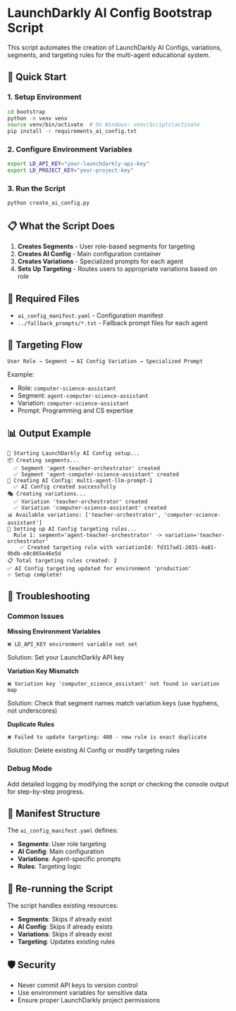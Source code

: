# LaunchDarkly AI Config Bootstrap Script

This script automates the creation of LaunchDarkly AI Configs, variations, segments, and targeting rules for the multi-agent educational system.

## 🚀 Quick Start

### 1. Setup Environment
```bash
cd bootstrap
python -m venv venv
source venv/bin/activate  # On Windows: venv\Scripts\activate
pip install -r requirements_ai_config.txt
```

### 2. Configure Environment Variables
```bash
export LD_API_KEY="your-launchdarkly-api-key"
export LD_PROJECT_KEY="your-project-key"
```

### 3. Run the Script
```bash
python create_ai_config.py
```

## 📋 What the Script Does

1. **Creates Segments** - User role-based segments for targeting
2. **Creates AI Config** - Main configuration container
3. **Creates Variations** - Specialized prompts for each agent
4. **Sets Up Targeting** - Routes users to appropriate variations based on role

## 📁 Required Files

- `ai_config_manifest.yaml` - Configuration manifest
- `../fallback_prompts/*.txt` - Fallback prompt files for each agent

## 🎯 Targeting Flow

```
User Role → Segment → AI Config Variation → Specialized Prompt
```

Example:
- Role: `computer-science-assistant` 
- Segment: `agent-computer-science-assistant`
- Variation: `computer-science-assistant`
- Prompt: Programming and CS expertise

## 📊 Output Example

```
🚀 Starting LaunchDarkly AI Config setup...
📦 Creating segments...
  ✅ Segment 'agent-teacher-orchestrator' created
  ✅ Segment 'agent-computer-science-assistant' created
🤖 Creating AI Config: multi-agent-llm-prompt-1
  ✅ AI Config created successfully
🎭 Creating variations...
  ✅ Variation 'teacher-orchestrator' created
  ✅ Variation 'computer-science-assistant' created
📊 Available variations: ['teacher-orchestrator', 'computer-science-assistant']
🎯 Setting up AI Config targeting rules...
  Rule 1: segment='agent-teacher-orchestrator' -> variation='teacher-orchestrator'
    ✅ Created targeting rule with variationId: fd317ad1-2031-4a81-9bdb-e8c865e46e5d
📋 Total targeting rules created: 2
✅ AI Config targeting updated for environment 'production'
✨ Setup complete!
```

## 🔧 Troubleshooting

### Common Issues

**Missing Environment Variables**
```
❌ LD_API_KEY environment variable not set
```
Solution: Set your LaunchDarkly API key

**Variation Key Mismatch**
```
❌ Variation key 'computer_science_assistant' not found in variation map
```
Solution: Check that segment names match variation keys (use hyphens, not underscores)

**Duplicate Rules**
```
❌ Failed to update targeting: 400 - new rule is exact duplicate
```
Solution: Delete existing AI Config or modify targeting rules

### Debug Mode
Add detailed logging by modifying the script or checking the console output for step-by-step progress.

## 📝 Manifest Structure

The `ai_config_manifest.yaml` defines:
- **Segments**: User role targeting
- **AI Config**: Main configuration
- **Variations**: Agent-specific prompts
- **Rules**: Targeting logic

## 🔄 Re-running the Script

The script handles existing resources:
- **Segments**: Skips if already exist
- **AI Config**: Skips if already exists  
- **Variations**: Skips if already exist
- **Targeting**: Updates existing rules

## 🛡️ Security

- Never commit API keys to version control
- Use environment variables for sensitive data
- Ensure proper LaunchDarkly project permissions
